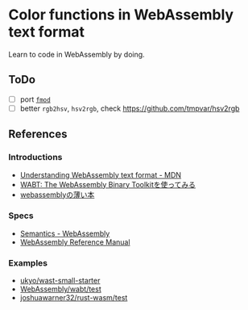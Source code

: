 # Color functions in WebAssembly text format

Learn to code in WebAssembly by doing.

## ToDo

  * [ ] port [`fmod`](https://git.musl-libc.org/cgit/musl/tree/src/math/fmod.c)
  * [ ] better `rgb2hsv`, `hsv2rgb`, check https://github.com/tmpvar/hsv2rgb

## References

### Introductions

  * [Understanding WebAssembly text format - MDN](https://developer.mozilla.org/en-US/docs/WebAssembly/Understanding_the_text_format)
  * [WABT: The WebAssembly Binary Toolkitを使ってみる](http://qiita.com/ukyo/items/909d5132ae049c672755)
  * [webassemblyの薄い本](https://ukyo.github.io/wasm-usui-book/)

### Specs

  * [Semantics - WebAssembly](http://webassembly.org/docs/semantics/)
  * [WebAssembly Reference Manual](https://github.com/sunfishcode/wasm-reference-manual)

### Examples

  * [ukyo/wast-small-starter](https://github.com/ukyo/wast-small-starter)
  * [WebAssembly/wabt/test](https://github.com/WebAssembly/wabt/tree/master/test)
  * [joshuawarner32/rust-wasm/test](https://github.com/joshuawarner32/rust-wasm/tree/master/test)
